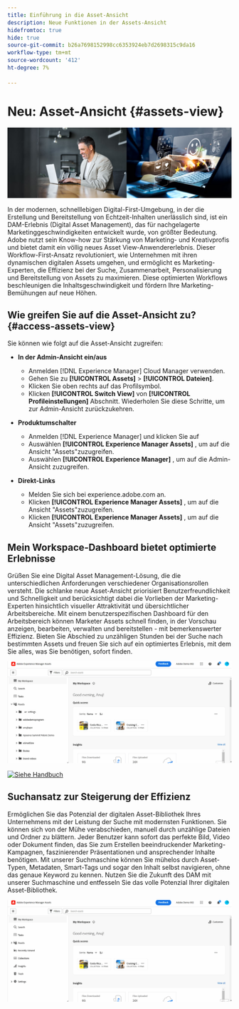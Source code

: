 ```yaml
---
title: Einführung in die Asset-Ansicht
description: Neue Funktionen in der Assets-Ansicht
hidefromtoc: true
hide: true
source-git-commit: b26a7698152998cc6353924eb7d2698315c9da16
workflow-type: tm+mt
source-wordcount: '412'
ht-degree: 7%

---
```



# Neu: Asset-Ansicht {#assets-view}

![Bereitstellen von Assets Essentials](assets/banner-image.jpg)

In der modernen, schnelllebigen Digital-First-Umgebung, in der die Erstellung und Bereitstellung von Echtzeit-Inhalten unerlässlich sind, ist ein DAM-Erlebnis (Digital Asset Management), das für nachgelagerte Marketinggeschwindigkeiten entwickelt wurde, von größter Bedeutung. Adobe nutzt sein Know-how zur Stärkung von Marketing- und Kreativprofis und bietet damit ein völlig neues Asset View-Anwendererlebnis. Dieser Workflow-First-Ansatz revolutioniert, wie Unternehmen mit ihren dynamischen digitalen Assets umgehen, und ermöglicht es Marketing-Experten, die Effizienz bei der Suche, Zusammenarbeit, Personalisierung und Bereitstellung von Assets zu maximieren. Diese optimierten Workflows beschleunigen die Inhaltsgeschwindigkeit und fördern Ihre Marketing-Bemühungen auf neue Höhen.

## Wie greifen Sie auf die Asset-Ansicht zu? {#access-assets-view}

Sie können wie folgt auf die Asset-Ansicht zugreifen:

* **In der Admin-Ansicht ein/aus**

   * Anmelden [!DNL Experience Manager] Cloud Manager verwenden.
   * Gehen Sie zu **[!UICONTROL Assets]** > **[!UICONTROL Dateien]**.
   * Klicken Sie oben rechts auf das Profilsymbol.
   * Klicken **[!UICONTROL Switch View]** von **[!UICONTROL Profileinstellungen]** Abschnitt.
Wiederholen Sie diese Schritte, um zur Admin-Ansicht zurückzukehren.

* **Produktumschalter**
   * Anmelden [!DNL Experience Manager] und klicken Sie auf
   * Auswählen **[!UICONTROL Experience Manager Assets]** , um auf die Ansicht &quot;Assets&quot;zuzugreifen.
   * Auswählen **[!UICONTROL Experience Manager]** , um auf die Admin-Ansicht zuzugreifen.

* **Direkt-Links**
   * Melden Sie sich bei experience.adobe.com an.
   * Klicken **[!UICONTROL Experience Manager Assets]** , um auf die Ansicht &quot;Assets&quot;zuzugreifen.
   * Klicken **[!UICONTROL Experience Manager Assets]** , um auf die Ansicht &quot;Assets&quot;zuzugreifen.


## Mein Workspace-Dashboard bietet optimierte Erlebnisse

Grüßen Sie eine Digital Asset Management-Lösung, die die unterschiedlichen Anforderungen verschiedener Organisationsrollen versteht. Die schlanke neue Asset-Ansicht priorisiert Benutzerfreundlichkeit und Schnelligkeit und berücksichtigt dabei die Vorlieben der Marketing-Experten hinsichtlich visueller Attraktivität und übersichtlicher Arbeitsbereiche. Mit einem benutzerspezifischen Dashboard für den Arbeitsbereich können Marketer Assets schnell finden, in der Vorschau anzeigen, bearbeiten, verwalten und bereitstellen - mit bemerkenswerter Effizienz. Bieten Sie Abschied zu unzähligen Stunden bei der Suche nach bestimmten Assets und freuen Sie sich auf ein optimiertes Erlebnis, mit dem Sie alles, was Sie benötigen, sofort finden.

![Bereitstellen von Assets Essentials](assets/experiment.gif)

[![Siehe Handbuch](https://helpx.adobe.com/content/dam/help/en/marketing-cloud/how-to/digital-foundation/_jcr_content/main-pars/image_1250343773/see-the-guide-sm.png)](my-workspace.md)

## Suchansatz zur Steigerung der Effizienz

Ermöglichen Sie das Potenzial der digitalen Asset-Bibliothek Ihres Unternehmens mit der Leistung der Suche mit modernsten Funktionen. Sie können sich von der Mühe verabschieden, manuell durch unzählige Dateien und Ordner zu blättern. Jeder Benutzer kann sofort das perfekte Bild, Video oder Dokument finden, das Sie zum Erstellen beeindruckender Marketing-Kampagnen, faszinierender Präsentationen und ansprechender Inhalte benötigen. Mit unserer Suchmaschine können Sie mühelos durch Asset-Typen, Metadaten, Smart-Tags und sogar den Inhalt selbst navigieren, ohne das genaue Keyword zu kennen. Nutzen Sie die Zukunft des DAM mit unserer Suchmaschine und entfesseln Sie das volle Potenzial Ihrer digitalen Asset-Bibliothek.

![Bereitstellen von Assets Essentials](assets/search-first.gif)


